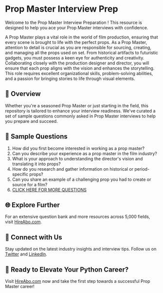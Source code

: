 # Prop Master Interview Prep

Welcome to the Prop Master Interview Preparation ! This resource is designed to help you ace your Prop Master interviews with confidence.

A Prop Master plays a vital role in the world of film production, ensuring that every scene is brought to life with the perfect props. As a Prop Master, attention to detail is crucial as you are responsible for sourcing, creating, and managing all the props used on set. From historical artifacts to futuristic gadgets, you must possess a keen eye for authenticity and creativity. Collaborating closely with the production designer and director, you will ensure that each prop aligns with the vision and enhances the storytelling. This role requires excellent organizational skills, problem-solving abilities, and a passion for bringing stories to life through visual elements.

## 🚀 Overview

Whether you're a seasoned Prop Master or just starting in the field, this repository is tailored to enhance your interview readiness. We've curated a set of sample questions commonly asked in Prop Master interviews to help you prepare and succeed.

## 📝 Sample Questions

1. How did you first become interested in working as a prop master?
2. Can you describe your experience as a prop master in the film industry?
3. What is your approach to understanding the director's vision and translating it into props?
4. How do you research and gather information on historical or period-specific props?
5. Can you share an example of a challenging prop you had to create or source for a film?
6. [CLICK HERE FOR MORE QUESTIONS](https://hireabo.com/job/16_2_29/Prop%20Master)

## 🌐 Explore Further

For an extensive question bank and more resources across 5,000 fields, visit [HireAbo.com](https://www.hireabo.com).

## 📱 Connect with Us

Stay updated on the latest industry insights and interview tips. Follow us on [Twitter](https://twitter.com/hireabo) and [LinkedIn](https://www.linkedin.com/in/hire-abo-3609972a8/).

## 🚀 Ready to Elevate Your Python Career?

Visit [HireAbo.com](https://www.hireabo.com) now and take the first step towards a successful Prop Master career!